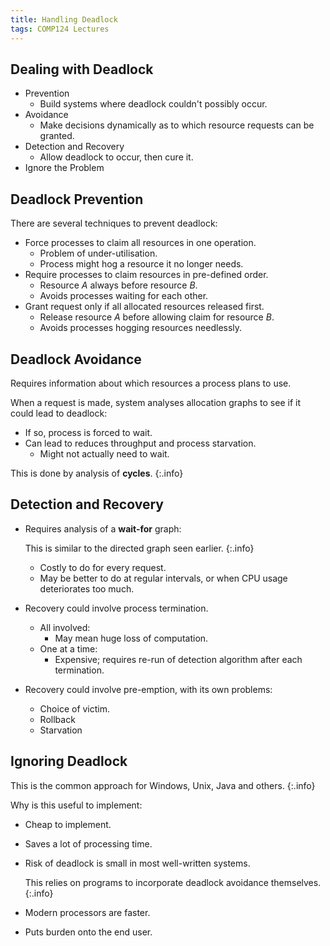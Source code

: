 ```yaml
---
title: Handling Deadlock
tags: COMP124 Lectures
---
```

## Dealing with Deadlock

* Prevention
	* Build systems where deadlock couldn't possibly occur.
* Avoidance
	* Make decisions dynamically as to which resource requests can be granted.
* Detection and Recovery
	* Allow deadlock to occur, then cure it.
* Ignore the Problem

## Deadlock Prevention
There are several techniques to prevent deadlock:

* Force processes to claim all resources in one operation.
	* Problem of under-utilisation.
	* Process might hog a resource it no longer needs.
* Require processes to claim resources in pre-defined order.
	* Resource $A$ always before resource $B$.
	* Avoids processes waiting for each other.
* Grant request only if all allocated resources released first.
	* Release resource $A$ before allowing claim for resource $B$.
	* Avoids processes hogging resources needlessly.

## Deadlock Avoidance
Requires information about which resources a process plans to use.

When a request is made, system analyses allocation graphs to see if it could lead to deadlock:

* If so, process is forced to wait.
* Can lead to reduces throughput and process starvation.
	* Might not actually need to wait.
	
This is done by analysis of **cycles**.
{:.info}

## Detection and Recovery

* Requires analysis of a **wait-for** graph:

	This is similar to the directed graph seen earlier.
	{:.info}
	* Costly to do for every request.
	* May be better to do at regular intervals, or when CPU usage deteriorates too much.
* Recovery could involve process termination.
	* All involved:
		* May mean huge loss of computation.
	* One at a time:
		* Expensive; requires re-run of detection algorithm after each termination.
* Recovery could involve pre-emption, with its own problems:
	* Choice of victim.
	* Rollback
	* Starvation
	
## Ignoring Deadlock

This is the common approach for Windows, Unix, Java and others.
{:.info}

Why is this useful to implement:

* Cheap to implement.
* Saves a lot of processing time.
* Risk of deadlock is small in most well-written systems.

	This relies on programs to incorporate deadlock avoidance themselves.
	{:.info}
* Modern processors are faster.
* Puts burden onto the end user.